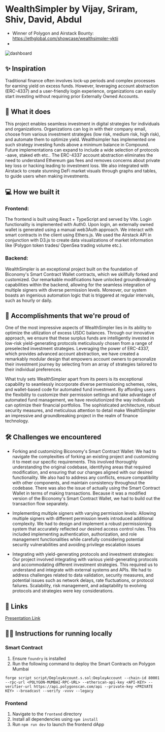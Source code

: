 # WealthSimpler by Vijay, Sriram, Shiv, David, Abdul

- Winner of Polygon and Airstack Bounty: https://ethglobal.com/showcase/wealthsimpler-yktii
- 
![dashboard](./demo.png)

## ✨ Inspiration

Traditional finance often involves lock-up periods and complex processes for earning yield on excess funds. However, leveraging account abstraction (ERC-4337) and a user-friendly login experience, organizations can easily start investing without requiring prior Externally Owned Accounts.

## 👀 What it does

This project enables seamless investment in digital strategies for individuals and organizations. Organizations can log in with their company email, choose from various investment strategies (low risk, medium risk, high risk), and automate them to optimize yield. Wealthsimpler has implemented one such strategy investing funds above a minimum balance in Compound. Future implementations can expand to include a wide selection of protocols -aave, staked eth etc.. The ERC-4337 account abstraction eliminates the need to understand Ethereum gas fees and removes concerns about private key loss or hacking leading to investment loss. We also integrated with Airstack to create stunning DeFi market visuals through graphs and tables, to guide users when making investments.

## 💻 How we built it

### Frontend:

The frontend is built using React + TypeScript and served by Vite. Login functionality is implemented with Auth0. Upon login, an externally owned wallet is generated using a manual web3Auth approach. We interact with smart contracts in the client using Ethers.js. We used the Airstack API in conjunction with D3.js to create data visualizations of market information like (Polygon token trades/ OpenSea trading volume etc.).

### Backend:

WealthSimpler is an exceptional project built on the foundation of Biconomy's Smart Contract Wallet contracts, which we skillfully forked and customized. Our remarkable modifications have unlocked groundbreaking capabilities within the backend, allowing for the seamless integration of multiple signers with diverse permission levels. Moreover, our system boasts an ingenious automation logic that is triggered at regular intervals, such as hourly or daily.

## 🚀 Accomplishments that we're proud of

One of the most impressive aspects of WealthSimpler lies in its ability to optimize the utilization of excess USDC balances. Through our innovative approach, we ensure that these surplus funds are intelligently invested in low-risk yield-generating protocols meticulously chosen from a range of preselected investment strategies. Leveraging the power of ERC-4337, which provides advanced account abstraction, we have created a remarkably modular design that empowers account owners to personalize their investment journey by selecting from an array of strategies tailored to their individual preferences.

What truly sets WealthSimpler apart from its peers is its exceptional capability to seamlessly incorporate diverse permissioning schemes, roles, and wallet-based code for automated fund investment. By affording users the flexibility to customize their permission settings and take advantage of automated fund management, we have revolutionized the way individuals can optimize their financial portfolios. The sophisticated architecture, robust security measures, and meticulous attention to detail make WealthSimpler an impressive and groundbreaking project in the realm of finance technology.

## 🛠️ Challenges we encountered

* Forking and customizing Biconomy's Smart Contract Wallet: We had to navigate the complexities of forking an existing project and customizing it to meet our specific requirements. This involved thoroughly understanding the original codebase, identifying areas that required modification, and ensuring that our changes aligned with our desired functionality. We also had to address any conflicts, ensure compatibility with other components, and maintain consistency throughout the codebase. There was also the issue of actually using the Smart Contract Wallet in terms of making transactions. Because it was a modified version of the Biconomy's Smart Contract Wallet, we had to build out the transaction flow separately.

* Implementing multiple signers with varying permission levels: Allowing multiple signers with different permission levels introduced additional complexity. We had to design and implement a robust permissioning system that accurately reflected our desired access control rules. This included implementing authentication, authorization, and role management functionalities while carefully considering potential security vulnerabilities and avoiding privilege escalation issues

* Integrating with yield-generating protocols and investment strategies: Our project involved integrating with various yield-generating protocols and accommodating different investment strategies. This required us to understand and integrate with external systems and APIs. We had to address challenges related to data validation, security measures, and potential issues such as network delays, rate fluctuations, or protocol failures. Scalability, risk management, and adaptability to evolving protocols and strategies were key considerations.

## 📄 Links

[Presentation Link](https://docs.google.com/presentation/d/1vv1t0Sr8N5y_BnS0R7LlXhStO6bTAHws7uV6VjKxWoM/edit#slide=id.g2252182b62b_1_189)

## 🧑‍💻 Instructions for running locally

### Smart Contract

1. Ensure `foundry` is installed
2. Run the following command to deploy the Smart Contracts on Polygon Mumbai<br/>

```
forge script script/DeployAccount.s.sol:DeployAccount --chain-id 80001 --rpc-url <POLYGON-MUMBAI-RPC-URL> --etherscan-api-key <API-KEY> --verifier-url https://api.polygonscan.com/api --private-key <PRIVATE KEY> --broadcast --verify -vvvv --legacy
```

### Frontend

1. Navigate to the `frontend` directory
2. Install all dependencies using `npm install`
3. Run `npm run dev` to launch the frontend dApp
